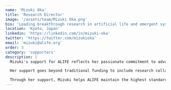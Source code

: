 ```yaml
---
name: 'Mizuki Oka'
title: 'Research Director'
image: '/assets/team/Mizuki Oka.png'
bio: 'Leading breakthrough research in artificial life and emergent systems'
location: 'Kyoto, Japan'
linkedin: 'https://linkedin.com/in/mizuki-oka'
twitter: 'https://twitter.com/mizukioka'
email: 'mizuki@alife.org'
order: 3
category: 'supporters'
description: |
  Mizuki's support for ALIFE reflects her passionate commitment to advancing artificial life research and making it accessible to the broader scientific community. As a leading researcher in the field, she brings both expertise and resources to accelerate our mission.

  Her support goes beyond traditional funding to include research collaboration, knowledge sharing, and mentorship of emerging scientists. Mizuki's dedication to the field ensures that ALIFE's research contributes meaningfully to the global understanding of artificial life and evolutionary computation.

  Through her support, Mizuki helps ALIFE maintain the highest standards of scientific rigor while pursuing innovative research directions. Her belief in the transformative potential of artificial life research inspires our team to explore new frontiers in digital evolution and emergent intelligence.
---
```

